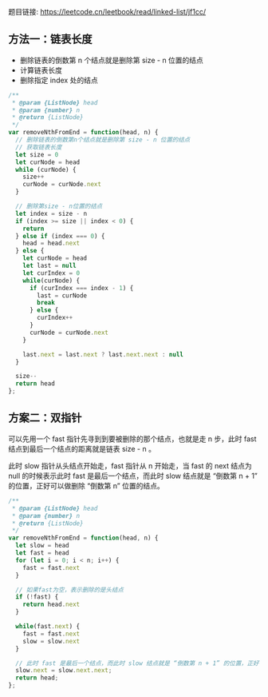 题目链接: https://leetcode.cn/leetbook/read/linked-list/jf1cc/


## 方法一：链表长度
- 删除链表的倒数第 n 个结点就是删除第 size - n 位置的结点
- 计算链表长度
- 删除指定 index 处的结点

```JavaScript
/**
 * @param {ListNode} head
 * @param {number} n
 * @return {ListNode}
 */
var removeNthFromEnd = function(head, n) {
  // 删除链表的倒数第n个结点就是删除第 size - n 位置的结点
  // 获取链表长度
  let size = 0
  let curNode = head
  while (curNode) {
    size++
    curNode = curNode.next
  }

  // 删除第size - n位置的结点
  let index = size - n
  if (index >= size || index < 0) {
    return
  } else if (index === 0) {
    head = head.next
  } else {
    let curNode = head
    let last = null
    let curIndex = 0
    while(curNode) {
      if (curIndex === index - 1) {
        last = curNode
        break
      } else {
        curIndex++
      }
      curNode = curNode.next
    }

    last.next = last.next ? last.next.next : null
  }

  size--
  return head
};
```

## 方案二：双指针
可以先用一个 fast 指针先寻到到要被删除的那个结点，也就是走 n 步，此时 fast 结点到最后一个结点的距离就是链表 size - n 。

此时 slow 指针从头结点开始走，fast 指针从 n 开始走，当 fast 的 next 结点为 null 的时候表示此时 fast 是最后一个结点，而此时 slow 结点就是 “倒数第 n + 1” 的位置，正好可以做删除 “倒数第 n” 位置的结点。

```JavaScript
/**
 * @param {ListNode} head
 * @param {number} n
 * @return {ListNode}
 */
var removeNthFromEnd = function(head, n) {
  let slow = head
  let fast = head
  for (let i = 0; i < n; i++) {
    fast = fast.next    
  }

  // 如果fast为空，表示删除的是头结点
  if (!fast) {
    return head.next
  }

  while(fast.next) {
    fast = fast.next
    slow = slow.next
  }

  // 此时 fast 是最后一个结点，而此时 slow 结点就是 “倒数第 n + 1” 的位置，正好可以做删除 “倒数第 n” 位置的结点。
  slow.next = slow.next.next;
  return head;
};
```